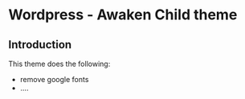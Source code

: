 # Wordpress - Awaken Child theme

## Introduction

This theme does the following:
- remove google fonts
- ....

